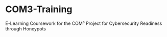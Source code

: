 # COM3-Training
E-Learning Coursework for the COM³ Project for Cybersecurity Readiness through Honeypots
